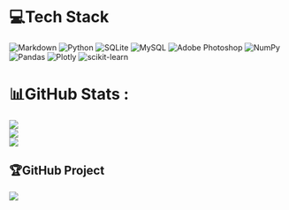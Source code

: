 
# 💻Tech Stack
![Markdown](https://img.shields.io/badge/markdown-%23000000.svg?style=plastic&logo=markdown&logoColor=white) ![Python](https://img.shields.io/badge/python-3670A0?style=plastic&logo=python&logoColor=ffdd54) ![SQLite](https://img.shields.io/badge/sqlite-%2307405e.svg?style=plastic&logo=sqlite&logoColor=white) ![MySQL](https://img.shields.io/badge/mysql-%2300f.svg?style=plastic&logo=mysql&logoColor=white) ![Adobe Photoshop](https://img.shields.io/badge/adobephotoshop-%2331A8FF.svg?style=plastic&logo=adobephotoshop&logoColor=white) ![NumPy](https://img.shields.io/badge/numpy-%23013243.svg?style=plastic&logo=numpy&logoColor=white) ![Pandas](https://img.shields.io/badge/pandas-%23150458.svg?style=plastic&logo=pandas&logoColor=white) ![Plotly](https://img.shields.io/badge/Plotly-%233F4F75.svg?style=plastic&logo=plotly&logoColor=white) ![scikit-learn](https://img.shields.io/badge/scikit--learn-%23F7931E.svg?style=plastic&logo=scikit-learn&logoColor=white)
# 📊GitHub Stats :
![](https://github-readme-stats.vercel.app/api?username=laggercodywade&theme=radical&hide_border=false&include_all_commits=false&count_private=false)<br/>
![](https://github-readme-streak-stats.herokuapp.com/?user=laggercodywade&theme=radical&hide_border=false)<br/>
![](https://github-readme-stats.vercel.app/api/top-langs/?username=laggercodywade&theme=radical&hide_border=false&include_all_commits=false&count_private=false&layout=compact)

## 🏆GitHub Project
![](https://github.com/laggercodywade/Restaurant-Tips-Analysis)
